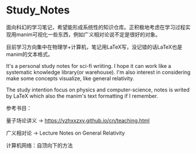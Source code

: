 # Study_Notes
面向科幻的学习笔记，希望能形成系统性的知识仓库。正积极地考虑在学习过程实现用manim可视化一些东西，例如广义相对论说不定是很好的对象。

目前学习方向集中在物理学+计算机，笔记用LaTeX写，没记错的话LaTeX也是manim的文本格式。

It's a personal study notes for sci-fi wriiting. I hope it can work like a systematic knowledge library(or warehouse). I'm also interest in considering make some concepts visualize, like general relativity.

The study intention focus on physics and computer-science, notes is writed by LaTeX which also the manim's text formatting if I remember.


参考书目：

量子场论讲义 -> https://yzhxxzxy.github.io/cn/teaching.html

广义相对论 -> Lecture Notes on General Relativity

计算机网络：自顶向下的方法

